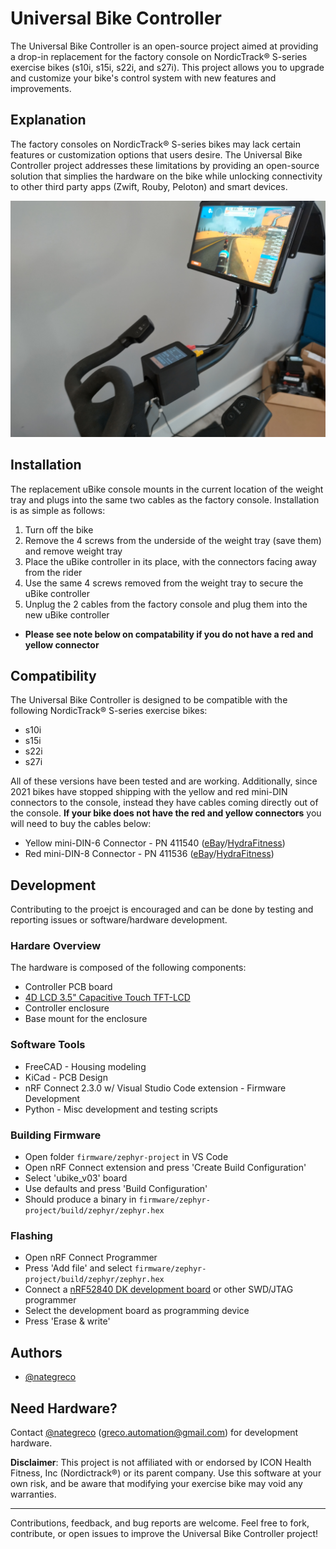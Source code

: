 # Universal Bike Controller
The Universal Bike Controller is an open-source project aimed at providing a drop-in replacement for the factory console on NordicTrack® S-series exercise bikes (s10i, s15i, s22i, and s27i). This project allows you to upgrade and customize your bike's control system with new features and improvements.

## Explanation
The factory consoles on NordicTrack® S-series bikes may lack certain features or customization options that users desire. The Universal Bike Controller project addresses these limitations by providing an open-source solution that simplies the hardware on the bike while unlocking connectivity to other third party apps (Zwift, Rouby, Peloton) and smart devices.

![Universal Bike Controller interfacing with Zwift](example.jpg "Universal Bike Controller")


## Installation
The replacement uBike console mounts in the current location of the weight tray and plugs into the same two cables as the factory console. Installation is as simple as follows:
1. Turn off the bike
1. Remove the 4 screws from the underside of the weight tray (save them) and remove weight tray
1. Place the uBike controller in its place, with the connectors facing away from the rider
1. Use the same 4 screws removed from the weight tray to secure the uBike controller
1. Unplug the 2 cables from the factory console and plug them into the new uBike controller
  * **Please see note below on compatability if you do not have a red and yellow connector**

## Compatibility
The Universal Bike Controller is designed to be compatible with the following NordicTrack® S-series exercise bikes:
- s10i
- s15i
- s22i
- s27i

All of these versions have been tested and are working.  Additionally, since 2021 bikes have stopped shipping with the yellow and red mini-DIN connectors to the console, instead they have cables coming directly out of the console.  **If your bike does not have the red and yellow connectors** you will need to buy the cables below:
* Yellow mini-DIN-6 Connector - PN 411540 ([eBay](https://www.ebay.com/itm/275874958176)/[HydraFitness](https://hydrafitnessparts.com/collections/stationary-bike-wires-and-wire-harness/products/nordictrack-comm-s22i-s15i-s10i-stationary-bike-upper-wire-harness-411540))
* Red mini-DIN-8 Connector - PN 411536 ([eBay](https://www.ebay.com/itm/275874949088)/[HydraFitness](https://hydrafitnessparts.com/collections/stationary-bike-wires-and-wire-harness/products/nordictrack-comm-s22i-s15i-s10i-stationary-bike-extension-wire-harness-411536))

## Development
Contributing to the proejct is encouraged and can be done by testing and reporting issues or software/hardware development.

### Hardare Overview
The hardware is composed of the following components:
* Controller PCB board
* [4D LCD 3.5" Capacitive Touch TFT-LCD](https://4dsystems.com.au/products/4dlcd-35480320-ctp-clb-ips/) 
* Controller enclosure
* Base mount for the enclosure

### Software Tools
* FreeCAD - Housing modeling
* KiCad - PCB Design
* nRF Connect 2.3.0 w/ Visual Studio Code extension - Firmware Development
* Python - Misc development and testing scripts

### Building Firmware
* Open folder `firmware/zephyr-project` in VS Code
* Open nRF Connect extension and press 'Create Build Configuration'
* Select 'ubike_v03' board
* Use defaults and press 'Build Configuration'
* Should produce a binary in `firmware/zephyr-project/build/zephyr/zephyr.hex`

### Flashing
* Open nRF Connect Programmer
* Press 'Add file' and select `firmware/zephyr-project/build/zephyr/zephyr.hex`
* Connect a [nRF52840 DK development board](https://www.nordicsemi.com/Products/Development-hardware/nRF52840-DK) or other SWD/JTAG programmer
* Select the development board as programming device
* Press 'Erase & write'


## Authors
* [@nategreco](https://github.com/nategreco)

## Need Hardware?
Contact [@nategreco](https://github.com/nategreco) ([greco.automation@gmail.com](mailto:greco.automation@gmail.com)) for development hardware.

**Disclaimer**: This project is not affiliated with or endorsed by ICON Health Fitness, Inc (Nordictrack®) or its parent company. Use this software at your own risk, and be aware that modifying your exercise bike may void any warranties.

---

Contributions, feedback, and bug reports are welcome. Feel free to fork, contribute, or open issues to improve the Universal Bike Controller project!
